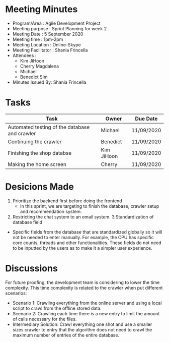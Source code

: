# Meeting Minutes 

- Program/Area : Agile Development Project
- Meeting purpose : Sprint Planning for week 2
- Meeting Date : 5 September 2020
- Meeting time : 1pm-2pm
- Meeting Location : Online-Skype
- Meeting Facilitator : Shania Frincella
- Attendees : 
  - Kim JiHoon
  - Cherry Magdalena 
  - Michael
  - Benedict Sim
- Minutes Issued By: Shania Frincella

# Tasks

| Task                                          | Owner      | Due Date   |
|-----------------------------------------------|------------|------------|
| Automated testing of the database and crawler | Michael    | 11/09/2020 |
| Continuing the crawler                        | Benedict   | 11/09/2020 |
| Finishing the shop databse                    | Kim JiHoon | 11/09/2020 |
| Making the home screen                        | Cherry     | 11/09/2020 |


# Desicions Made
1. Prioritize the backend first before doing the frontend
   - In this sprint, we are targeting to finish the database, crawler setup and recommendation system.
2. Restricting the chat system to an email system.
3.Standardization of database field 
  - Specific fields from the database that are standardized globally so it will not be needed to enter manually. 
    For example, the CPU has specific core counts, threads and other functionalities. These fields do not need to 
    be inputted by the users as to make it a simpler user experience.

# Discussions
For future proofing, the development team is considering to lower the time complexity. This time complexity is related to the crawler when put different scenarios:
- Scenario 1: Crawling everything from the online server and using a local script to crawl from the offline stored data.
- Scenario 2: Crawling each time there is a new entry to limit the amount of calls necessary for the files.
- Intermediary Solution: Crawl everything one shot and use a smaller sizes crawler to entry that the algorithm does not need to crawl the maximum number of entries 
  of the entire database.



